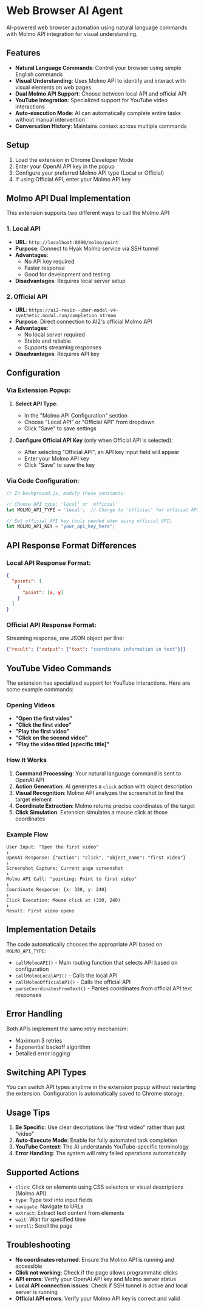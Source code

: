 # Web Browser AI Agent

AI-powered web browser automation using natural language commands with Molmo API integration for visual understanding.

## Features

- **Natural Language Commands**: Control your browser using simple English commands
- **Visual Understanding**: Uses Molmo API to identify and interact with visual elements on web pages
- **Dual Molmo API Support**: Choose between local API and official API
- **YouTube Integration**: Specialized support for YouTube video interactions
- **Auto-execution Mode**: AI can automatically complete entire tasks without manual intervention
- **Conversation History**: Maintains context across multiple commands

## Setup

1. Load the extension in Chrome Developer Mode
2. Enter your OpenAI API key in the popup
3. Configure your preferred Molmo API type (Local or Official)
4. If using Official API, enter your Molmo API key

## Molmo API Dual Implementation

This extension supports two different ways to call the Molmo API:

### 1. Local API
- **URL**: `http://localhost:8000/molmo/point`
- **Purpose**: Connect to Hyak Molmo service via SSH tunnel
- **Advantages**: 
  - No API key required
  - Faster response
  - Good for development and testing
- **Disadvantages**: Requires local server setup

### 2. Official API
- **URL**: `https://ai2-reviz--uber-model-v4-synthetic.modal.run/completion_stream`
- **Purpose**: Direct connection to AI2's official Molmo API
- **Advantages**:
  - No local server required
  - Stable and reliable
  - Supports streaming responses
- **Disadvantages**: Requires API key

## Configuration

### Via Extension Popup:

1. **Select API Type**:
   - In the "Molmo API Configuration" section
   - Choose "Local API" or "Official API" from dropdown
   - Click "Save" to save settings

2. **Configure Official API Key** (only when Official API is selected):
   - After selecting "Official API", an API key input field will appear
   - Enter your Molmo API key
   - Click "Save" to save the key

### Via Code Configuration:

```javascript
// In background.js, modify these constants:

// Choose API type: 'local' or 'official'
let MOLMO_API_TYPE = 'local';  // Change to 'official' for official API

// Set official API key (only needed when using official API)
let MOLMO_API_KEY = "your_api_key_here";
```

## API Response Format Differences

### Local API Response Format:
```json
{
  "points": [
    {
      "point": [x, y]
    }
  ]
}
```

### Official API Response Format:
Streaming response, one JSON object per line:
```json
{"result": {"output": {"text": "coordinate information in text"}}}
```

## YouTube Video Commands

The extension has specialized support for YouTube interactions. Here are some example commands:

### Opening Videos
- **"Open the first video"** 
- **"Click the first video"** 
- **"Play the first video"** 
- **"Click on the second video"**
- **"Play the video titled [specific title]"**

### How It Works

1. **Command Processing**: Your natural language command is sent to OpenAI API
2. **Action Generation**: AI generates a `click` action with object description
3. **Visual Recognition**: Molmo API analyzes the screenshot to find the target element
4. **Coordinate Extraction**: Molmo returns precise coordinates of the target
5. **Click Simulation**: Extension simulates a mouse click at those coordinates

### Example Flow

```
User Input: "Open the first video"
↓
OpenAI Response: {"action": "click", "object_name": "first video"}
↓
Screenshot Capture: Current page screenshot
↓
Molmo API Call: "pointing: Point to first video"
↓
Coordinate Response: {x: 320, y: 240}
↓
Click Execution: Mouse click at (320, 240)
↓
Result: First video opens
```

## Implementation Details

The code automatically chooses the appropriate API based on `MOLMO_API_TYPE`:

- `callMolmoAPI()` - Main routing function that selects API based on configuration
- `callMolmoLocalAPI()` - Calls the local API  
- `callMolmoOfficialAPI()` - Calls the official API
- `parseCoordinatesFromText()` - Parses coordinates from official API text responses

## Error Handling

Both APIs implement the same retry mechanism:
- Maximum 3 retries
- Exponential backoff algorithm
- Detailed error logging

## Switching API Types

You can switch API types anytime in the extension popup without restarting the extension. Configuration is automatically saved to Chrome storage.

## Usage Tips

1. **Be Specific**: Use clear descriptions like "first video" rather than just "video"
2. **Auto-Execute Mode**: Enable for fully automated task completion
3. **YouTube Context**: The AI understands YouTube-specific terminology
4. **Error Handling**: The system will retry failed operations automatically

## Supported Actions

- `click`: Click on elements using CSS selectors or visual descriptions (Molmo API)
- `type`: Type text into input fields
- `navigate`: Navigate to URLs
- `extract`: Extract text content from elements
- `wait`: Wait for specified time
- `scroll`: Scroll the page

## Troubleshooting

- **No coordinates returned**: Ensure the Molmo API is running and accessible
- **Click not working**: Check if the page allows programmatic clicks
- **API errors**: Verify your OpenAI API key and Molmo server status
- **Local API connection issues**: Check if SSH tunnel is active and local server is running
- **Official API errors**: Verify your Molmo API key is correct and valid